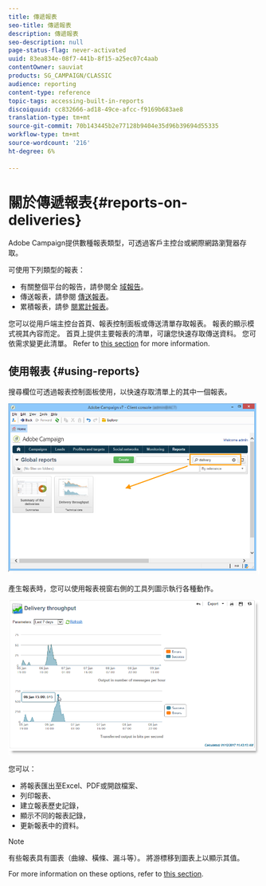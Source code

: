 ```yaml
---
title: 傳遞報表
seo-title: 傳遞報表
description: 傳遞報表
seo-description: null
page-status-flag: never-activated
uuid: 83ea834e-08f7-441b-8f15-a25ec07c4aab
contentOwner: sauviat
products: SG_CAMPAIGN/CLASSIC
audience: reporting
content-type: reference
topic-tags: accessing-built-in-reports
discoiquuid: cc832666-ad18-49ce-afcc-f9169b683ae8
translation-type: tm+mt
source-git-commit: 70b143445b2e77128b9404e35d96b39694d55335
workflow-type: tm+mt
source-wordcount: '216'
ht-degree: 6%

---
```



# 關於傳遞報表{#reports-on-deliveries}

Adobe Campaign提供數種報表類型，可透過客戶主控台或網際網路瀏覽器存取。

可使用下列類型的報表：

* 有關整個平台的報告，請參閱全 [域報告](../../reporting/using/global-reports.md)。
* 傳送報表，請參閱 [傳送報表](../../reporting/using/delivery-reports.md)。
* 累積報表，請參 [閱累計報表](../../reporting/using/cumulative-reports.md)。

您可以從用戶端主控台首頁、報表控制面板或傳送清單存取報表。 報表的顯示模式視其內容而定。 首頁上提供主要報表的清單，可讓您快速存取傳送資料。 您可依需求變更此清單。 Refer to [this section](../../reporting/using/about-reports-creation-in-campaign.md) for more information.

## 使用報表 {#using-reports}

搜尋欄位可透過報表控制面板使用，以快速存取清單上的其中一個報表。

![](assets/s_ncs_user_report_searchfield.png)

產生報表時，您可以使用報表視窗右側的工具列圖示執行各種動作。

![](assets/s_ncs_user_report_toolbar.png)

您可以：

* 將報表匯出至Excel、PDF或開啟檔案、
* 列印報表、
* 建立報表歷史記錄，
* 顯示不同的報表記錄，
* 更新報表中的資料。

>[!NOTE]
>
>有些報表具有圖表（曲線、橫條、漏斗等）。 將游標移到圖表上以顯示其值。

For more information on these options, refer to [this section](../../reporting/using/about-adobe-campaign-reporting-tools.md).

